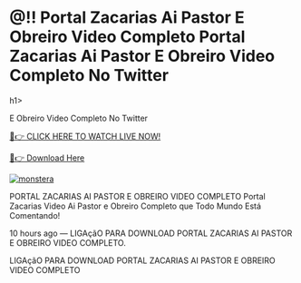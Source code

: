 <h1>@!! Portal Zacarias Ai Pastor E Obreiro Video Completo Portal Zacarias Ai Pastor E Obreiro Video  Completo No Twitter</h1>h1>

E Obreiro Video Completo No Twitter

[🔴👉 CLICK HERE TO WATCH LIVE NOW!](https://bit.ly/3LZo4QQ)

[🔴👉 Download Here]()

[![monstera](https://blogger.googleusercontent.com/img/b/R29vZ2xl/AVvXsEiOY83koPoqDM2sp66DuH_9-dZefFX1S9j8FQP-brHbVsekr-O24JdmSVP8wwAd7Tnq9fnrbfRNRdJ5KVS9r4NghXOGeN-kLaEQHnFJJ36-0SdT9PoYVJAxswSmoxvJe-uzB2K2hKQ9ylR2knK-Gn-bfZVMQsTPnEtugnQqa92dTmW8ufw0t3CmvVBKO9f6/s1600/play.gif)](https://bit.ly/3LZo4QQ)

PORTAL ZACARIAS AI PASTOR E OBREIRO VIDEO COMPLETO Portal Zacarias Video Ai Pastor e Obreiro Completo que Todo Mundo Está Comentando!


10 hours ago — LIGAçãO PARA DOWNLOAD PORTAL ZACARIAS AI PASTOR E OBREIRO VIDEO COMPLETO.


LIGAçãO PARA DOWNLOAD PORTAL ZACARIAS AI PASTOR E OBREIRO VIDEO COMPLETO
